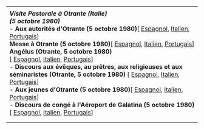 |     |
| --- |
|  |
| ***Visite Pastorale à Otrante (Italie)***<br>***(5 octobre 1980)***<br>- **Aux autorités d'Otrante (5 octobre 1980)**[ [Espagnol](/content/john-paul-ii/es/speeches/1980/october/documents/hf_jp-ii_spe_19801005_autorita-otranto.html), [Italien](/content/john-paul-ii/it/speeches/1980/october/documents/hf_jp-ii_spe_19801005_autorita-otranto.html), [Portugais](/content/john-paul-ii/pt/speeches/1980/october/documents/hf_jp-ii_spe_19801005_autorita-otranto.html)]<br>**Messe à Otrante (5 octobre 1980)**[ [Espagnol](/content/john-paul-ii/es/homilies/1980/documents/hf_jp-ii_hom_19801005_otranto.html), [Italien](/content/john-paul-ii/it/homilies/1980/documents/hf_jp-ii_hom_19801005_otranto.html), [Portugais](/content/john-paul-ii/pt/homilies/1980/documents/hf_jp-ii_hom_19801005_otranto.html)]<br>**Angélus (Otrante, 5 octobre 1980)**<br>[ [Espagnol](/content/john-paul-ii/es/angelus/1980/documents/hf_jp-ii_ang_19801005.html), [Italien](/content/john-paul-ii/it/angelus/1980/documents/hf_jp-ii_ang_19801005.html), [Portugais](/content/john-paul-ii/pt/angelus/1980/documents/hf_jp-ii_ang_19801005.html)]<br>- **Discours aux évêques, au prêtres, aux religieuses et aux séminaristes (Otrante, 5 octobre 1980)** [ [Espagnol](/content/john-paul-ii/es/speeches/1980/october/documents/hf_jp-ii_spe_19801005_religiosi-otranto.html), [Italien](/content/john-paul-ii/it/speeches/1980/october/documents/hf_jp-ii_spe_19801005_religiosi-otranto.html), [Portugais](/content/john-paul-ii/pt/speeches/1980/october/documents/hf_jp-ii_spe_19801005_religiosi-otranto.html)]<br>- **Aux jeunes d'Otrante (5 octobre 1980)**[ [Espagnol](/content/john-paul-ii/es/speeches/1980/october/documents/hf_jp-ii_spe_19801005_giovani-otranto.html), [Italien](/content/john-paul-ii/it/speeches/1980/october/documents/hf_jp-ii_spe_19801005_giovani-otranto.html), [Portugais](/content/john-paul-ii/pt/speeches/1980/october/documents/hf_jp-ii_spe_19801005_giovani-otranto.html)]<br>- **Discours de congé à l'Aéroport de Galatina (5 octobre 1980)**[ [Espagnol](/content/john-paul-ii/es/speeches/1980/october/documents/hf_jp-ii_spe_19801005_partenza-otranto.html), [Italien](/content/john-paul-ii/it/speeches/1980/october/documents/hf_jp-ii_spe_19801005_partenza-otranto.html), [Portugais](/content/john-paul-ii/pt/speeches/1980/october/documents/hf_jp-ii_spe_19801005_partenza-otranto.html)] |
|  |
|  |